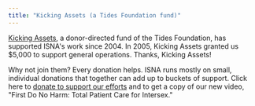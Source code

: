 ```yaml
---
title: "Kicking Assets (a Tides Foundation fund)"
---
```


<a href="http://www.google.com/search?q=kicking+assets+tides+foundation&ie=UTF-8&oe=UTF-8" target="_blank">Kicking Assets</a>, a donor-directed fund of the Tides Foundation, has supported ISNA's work since 2004. In 2005, Kicking Assets granted us $5,000 to support general operations. Thanks, Kicking Assets!  
  
Why not join them? Every donation helps. ISNA runs mostly on small, individual donations that together can add up to buckets of support. Click here to [donate to support our efforts][1] and to get a copy of our new video, "First Do No Harm: Total Patient Care for Intersex."

 [1]: /donate